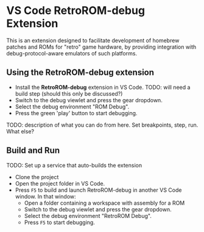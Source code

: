# VS Code RetroROM-debug Extension

This is an extension designed to facilitate development of homebrew patches and ROMs for "retro" game hardware, by providing integration with debug-protocol-aware emulators of such platforms.

## Using the RetroROM-debug extension

* Install the **RetroROM-debug** extension in VS Code.
TODO: will need a build step (should this only be discussed?)
* Switch to the debug viewlet and press the gear dropdown.
* Select the debug environment "ROM Debug".
* Press the green 'play' button to start debugging.

TODO: description of what you can do from here. Set breakpoints, step, run. What else?

## Build and Run

TODO: Set up a service that auto-builds the extension

* Clone the project
* Open the project folder in VS Code.
* Press `F5` to build and launch RetroROM-debug in another VS Code window. In that window:
  * Open a folder containing a workspace with assembly for a ROM
  * Switch to the debug viewlet and press the gear dropdown.
  * Select the debug environment "RetroROM Debug".
  * Press `F5` to start debugging.


